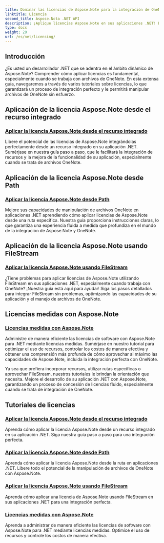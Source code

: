 ```yaml
---
title: Dominar las licencias de Aspose.Note para la integración de OneNote
linktitle: Licencia
second_title: Aspose.Nota .NET API
description: ¡Aplique licencias Aspose.Note en sus aplicaciones .NET! Explore guías paso a paso para incorporar recursos, utilizar rutas, FileStream y licencias medidas eficientes.
type: docs
weight: 20
url: /es/net/licensing/
---
```

## Introducción

¿Es usted un desarrollador .NET que se adentra en el ámbito dinámico de Aspose.Note? Comprender cómo aplicar licencias es fundamental, especialmente cuando se trabaja con archivos de OneNote. En esta extensa guía, navegaremos a través de varios tutoriales sobre licencias, lo que garantizará un proceso de integración perfecto y le permitirá manipular archivos de OneNote sin esfuerzo.

## Aplicación de la licencia Aspose.Note desde el recurso integrado
### [Aplicar la licencia Aspose.Note desde el recurso integrado](./apply-license-embedded-resource/)

Libere el potencial de las licencias de Aspose.Note integrándolas perfectamente desde un recurso integrado en su aplicación .NET. Sumérjase en nuestra guía paso a paso, que le facilitará la integración de recursos y la mejora de la funcionalidad de su aplicación, especialmente cuando se trata de archivos OneNote.

## Aplicación de la licencia Aspose.Note desde Path
### [Aplicar la licencia Aspose.Note desde Path](./apply-license-from-path/)

Mejore sus capacidades de manipulación de archivos OneNote en aplicaciones .NET aprendiendo cómo aplicar licencias de Aspose.Note desde una ruta específica. Nuestra guía proporciona instrucciones claras, lo que garantiza una experiencia fluida a medida que profundiza en el mundo de la integración de Aspose.Note y OneNote.

## Aplicación de la licencia Aspose.Note usando FileStream
### [Aplicar la licencia Aspose.Note usando FileStream](./apply-license-using-filestream/)

¿Tiene problemas para aplicar licencias de Aspose.Note utilizando FileStream en sus aplicaciones .NET, especialmente cuando trabaja con OneNote? ¡Nuestra guía está aquí para ayudar! Siga los pasos detallados para integrar FileStream sin problemas, optimizando las capacidades de su aplicación y el manejo de archivos de OneNote.

## Licencias medidas con Aspose.Note
### [Licencias medidas con Aspose.Note](./metered-licensing/)

Administre de manera eficiente las licencias de software con Aspose.Note para .NET mediante licencias medidas. Sumérjase en nuestro tutorial para optimizar el uso de recursos, controlar los costos de manera efectiva y obtener una comprensión más profunda de cómo aprovechar al máximo las capacidades de Aspose.Note, incluida la integración perfecta con OneNote.

Ya sea que prefiera incorporar recursos, utilizar rutas específicas o aprovechar FileStream, nuestros tutoriales le brindan la orientación que necesita. Mejore el desarrollo de su aplicación .NET con Aspose.Note, garantizando un proceso de concesión de licencias fluido, especialmente cuando se trata de integración de OneNote.
## Tutoriales de licencias
### [Aplicar la licencia Aspose.Note desde el recurso integrado](./apply-license-embedded-resource/)
Aprenda cómo aplicar la licencia Aspose.Note desde un recurso integrado en su aplicación .NET. Siga nuestra guía paso a paso para una integración perfecta.
### [Aplicar la licencia Aspose.Note desde Path](./apply-license-from-path/)
Aprenda cómo aplicar la licencia Aspose.Note desde la ruta en aplicaciones .NET. Libere todo el potencial de la manipulación de archivos de OneNote con Aspose.Note.
### [Aplicar la licencia Aspose.Note usando FileStream](./apply-license-using-filestream/)
Aprenda cómo aplicar una licencia de Aspose.Note usando FileStream en sus aplicaciones .NET para una integración perfecta.
### [Licencias medidas con Aspose.Note](./metered-licensing/)
Aprenda a administrar de manera eficiente las licencias de software con Aspose.Note para .NET mediante licencias medidas. Optimice el uso de recursos y controle los costos de manera efectiva.